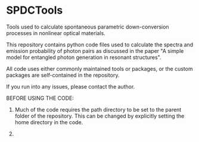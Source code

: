 # SPDCTools
Tools used to calculate spontaneous parametric down-conversion processes in nonlinear optical materials.

This repository contains python code files used to calculate the spectra and emission probability of photon pairs as discussed in the paper "A simple model for entangled photon generation in resonant structures".

All code uses either commonly maintained tools or packages, or the custom packages are self-contained in the repository. 

If you run into any issues, please contact the author. 


BEFORE USING THE CODE:

1. Much of the code requires the path directory to be set to the parent folder of the repository. This can be changed by explicitly setting the home directory in the code. 

2. 
